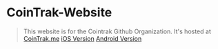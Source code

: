 # CoinTrak-Website
>This website is for the Cointrak Github Organization.
>It's hosted at [CoinTrak.me](http://cointrak.me) 
>[iOS Version](https://github.com/CoinTrak/CoinTrak-iOS)
>[Android Version](https://github.com/CoinTrak/CoinTrak-Android)
